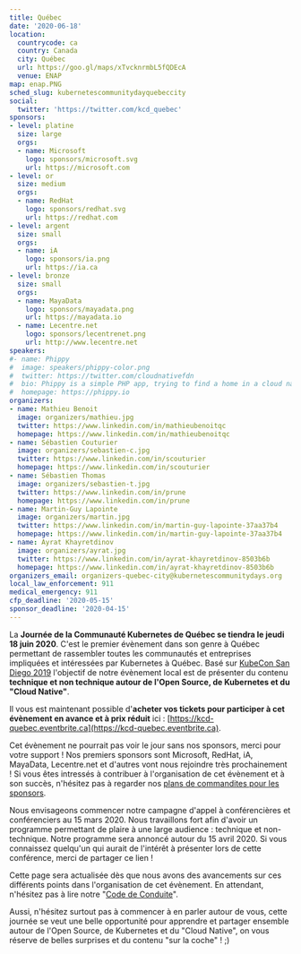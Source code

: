 ```yaml
---
title: Québec
date: '2020-06-18'
location:
  countrycode: ca
  country: Canada
  city: Québec
  url: https://goo.gl/maps/xTvcknrmbL5fQDEcA
  venue: ENAP
map: enap.PNG
sched_slug: kubernetescommunitydayquebeccity
social:
  twitter: 'https://twitter.com/kcd_quebec'
sponsors:
- level: platine
  size: large
  orgs:
  - name: Microsoft
    logo: sponsors/microsoft.svg
    url: https://microsoft.com
- level: or
  size: medium
  orgs:
  - name: RedHat
    logo: sponsors/redhat.svg
    url: https://redhat.com
- level: argent
  size: small
  orgs:
  - name: iA
    logo: sponsors/ia.png
    url: https://ia.ca
- level: bronze
  size: small
  orgs:
  - name: MayaData
    logo: sponsors/mayadata.png
    url: https://mayadata.io
  - name: Lecentre.net
    logo: sponsors/lecentrenet.png
    url: http://www.lecentre.net
speakers:
#- name: Phippy
#  image: speakers/phippy-color.png
#  twitter: https://twitter.com/cloudnativefdn
#  bio: Phippy is a simple PHP app, trying to find a home in a cloud native world.
#  homepage: https://phippy.io
organizers:
- name: Mathieu Benoit
  image: organizers/mathieu.jpg
  twitter: https://www.linkedin.com/in/mathieubenoitqc
  homepage: https://www.linkedin.com/in/mathieubenoitqc
- name: Sébastien Couturier
  image: organizers/sebastien-c.jpg
  twitter: https://www.linkedin.com/in/scouturier
  homepage: https://www.linkedin.com/in/scouturier
- name: Sébastien Thomas
  image: organizers/sebastien-t.jpg
  twitter: https://www.linkedin.com/in/prune
  homepage: https://www.linkedin.com/in/prune
- name: Martin-Guy Lapointe
  image: organizers/martin.jpg
  twitter: https://www.linkedin.com/in/martin-guy-lapointe-37aa37b4
  homepage: https://www.linkedin.com/in/martin-guy-lapointe-37aa37b4
- name: Ayrat Khayretdinov
  image: organizers/ayrat.jpg
  twitter: https://www.linkedin.com/in/ayrat-khayretdinov-8503b6b
  homepage: https://www.linkedin.com/in/ayrat-khayretdinov-8503b6b
organizers_email: organizers-quebec-city@kubernetescommunitydays.org
local_law_enforcement: 911
medical_emergency: 911
cfp_deadline: '2020-05-15'
sponsor_deadline: '2020-04-15'
---
```


La **Journée de la Communauté Kubernetes de Québec se tiendra le jeudi 18 juin 2020**. C'est le premier évènement dans son genre à Québec permettant de rassembler toutes les communautés et entreprises impliquées et intéressées par Kubernetes à Québec. Basé sur [KubeCon San Diego 2019](https://events.linuxfoundation.org/events/kubecon-cloudnativecon-north-america-2019/) l'objectif de notre évènement local est de présenter du contenu **technique et non technique autour de l'Open Source, de Kubernetes et du "Cloud Native"**.

Il vous est maintenant possible d'**acheter vos tickets pour participer à cet évènement en avance et à prix réduit** ici : [https://kcd-quebec.eventbrite.ca](https://kcd-quebec.eventbrite.ca).

Cet évènement ne pourrait pas voir le jour sans nos sponsors, merci pour votre support ! Nos premiers sponsors sont Microsoft, RedHat, iA, MayaData, Lecentre.net et d'autres vont nous rejoindre très prochainement ! Si vous êtes intressés à contribuer à l'organisation de cet évènement et à son succès, n'hésitez pas à regarder nos [plans de commandites pour les sponsors](sponsor).

Nous envisageons commencer notre campagne d'appel à conférencières et conférenciers au 15 mars 2020. Nous travaillons fort afin d'avoir un programme permettant de plaire à une large audience : technique et non-technique. Notre programme sera annoncé autour du 15 avril 2020. Si vous connaissez quelqu'un qui aurait de l'intérêt à présenter lors de cette conférence, merci de partager ce lien !

Cette page sera actualisée dès que nous avons des avancements sur ces différents points dans l'organisation de cet évènement. En attendant, n'hésitez pas à lire notre "[Code de Conduite](/code-of-conduct)".

Aussi, n'hésitez surtout pas à commencer à en parler autour de vous, cette journée se veut une belle opportunité pour apprendre et partager ensemble autour de l'Open Source, de Kubernetes et du "Cloud Native", on vous réserve de belles surprises et du contenu "sur la coche" ! ;)
